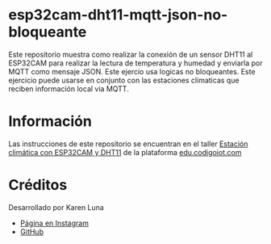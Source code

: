 # esp32cam-dht11-mqtt-json-no-bloqueante
Este repositorio muestra como realizar la conexión de un sensor DHT11 al ESP32CAM para realizar la lectura de temperatura y humedad y enviarla por MQTT como mensaje JSON. Este ejercio usa logicas no bloqueantes. Este ejercicio puede usarse en conjunto con las estaciones climaticas que reciben información local via MQTT.

# Información

Las instrucciones de este repositorio se encuentran en el taller [Estación climática con ESP32CAM y DHT11]() de la plataforma [edu.codigoiot.com](https://edu.codigoiot.com/)

# Créditos

Desarrollado por Karen Luna

- [Página en Instagram](https://www.instagram.com/karen.luna14/)
- [GitHub](https://github.com/Luneli014)